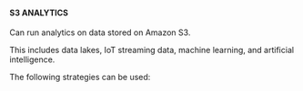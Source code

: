 #### S3 ANALYTICS

Can run analytics on data stored on Amazon S3.

This includes data lakes, IoT streaming data, machine learning, and artificial
intelligence.

The following strategies can be used:

